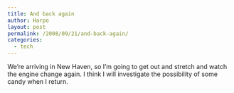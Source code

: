 ```yaml
---
title: And back again
author: Harpo
layout: post
permalink: /2008/09/21/and-back-again/
categories:
  - tech
---
```

We&#8217;re arriving in New Haven, so I&#8217;m going to get out and stretch and watch the engine change again. I think I will investigate the possibility of some candy when I return.